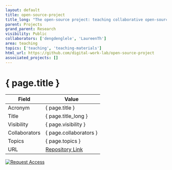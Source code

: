 ```yaml
---
layout: default
title: open-source-project
title_long: "The open-source project: teaching collaborative open-source software development with Git and Python in the context of CoLRev"
parent: Projects
grand_parent: Research
visibility: Public
collaborators: ['dengdenglele', 'LaureenTh']
area: teaching
topics: ['teaching', 'teaching-materials']
html_url: https://github.com/digital-work-lab/open-source-project
associated_projects: []
---
```


# { page.title }

Field               | Value
------------------- | ----------------------------------
Acronym             | { page.title }
Title               | { page.title_long }
Visibility          | { page.visibility }
Collaborators       | { page.collaborators }
Topics              | { page.topics }
URL                 | [Repository Link](https://github.com/digital-work-lab/open-source-project)

[![Request Access](https://img.shields.io/badge/Request-Access-blue?style=for-the-badge)](https://github.com/digital-work-lab/open-source-project/issues/new?assignees=geritwagner&labels=access+request&template=request-repo-access.md&title=%5BAccess+Request%5D+Request+for+access+to+repository)

